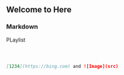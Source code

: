 ## Welcome to Here

### Markdown

PLaylist

```markdown



[1234](https://bing.com) and ![Image](src)
```
